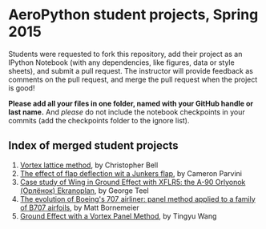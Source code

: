 # AeroPython student projects, Spring 2015

Students were requested to fork this repository, add their project as an IPython Notebook 
(with any dependencies, like figures, data or style sheets), and submit a pull request.
The instructor will provide feedback as comments on the pull request, and merge the pull request
when the project is good!


**Please add all your files in one folder, named with your GitHub handle or last name.** And *please* do not include the notebook checkpoints in your commits (add the checkpoints folder to the ignore list). 

## Index of merged student projects

1. [Vortex lattice method](http://nbviewer.ipython.org/github/barbagroup/AeroPython-studentprojects/blob/master/Bell_Christopher/VLM.ipynb), by Christopher Bell
2. [The effect of flap deflection wit a Junkers flap](http://nbviewer.ipython.org/github/barbagroup/AeroPython-studentprojects/blob/master/cparvini/FlapNotebook.ipynb), by Cameron Parvini
3. [Case study of Wing in Ground Effect with XFLR5: the A-90 Orlyonok (Орлёнок) Ekranoplan](http://nbviewer.ipython.org/github/barbagroup/AeroPython-studentprojects/blob/master/GeorgeTeel/Orlyonok%20Ekranoplan.ipynb), by George Teel
4. [The evolution of Boeing's 707 airliner: panel method applied to a family of B707 airfoils](http://nbviewer.ipython.org/github/barbagroup/AeroPython-studentprojects/blob/master/Bornemeier/Final%20Project.ipynb), by Matt Bornemeier
5. [Ground Effect with a Vortex Panel Method](http://nbviewer.ipython.org/github/barbagroup/AeroPython-studentprojects/blob/master/Ground-Effect-in-Vortex-Panel-Method/Ground-Effect-in-Vortex-Panel-Method.ipynb), by Tingyu Wang
